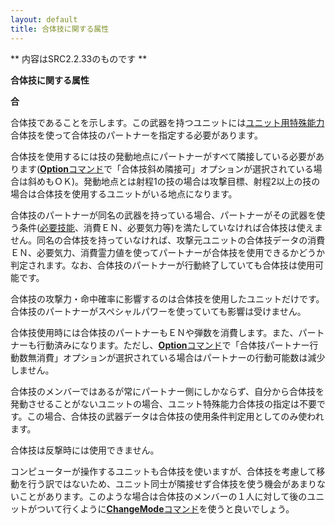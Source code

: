 ```yaml
---
layout: default
title: 合体技に関する属性
---
```

** 内容はSRC2.2.33のものです **

**合体技に関する属性**

**合**

合体技であることを示します。この武器を持つユニットには[ユニット用特殊能力](ユニット用特殊能力.md)合体技を使って合体技のパートナーを指定する必要があります。

合体技を使用するには技の発動地点にパートナーがすべて隣接している必要があります([**Option**コマンド](Optionコマンド.md)で「合体技斜め隣接可」オプションが選択されている場合は斜めもＯＫ)。発動地点とは射程1の技の場合は攻撃目標、射程2以上の技の場合は合体技を使用するユニットがいる地点になります。

合体技のパートナーが同名の武器を持っている場合、パートナーがその武器を使う条件([必要技能](必要技能.md)、消費ＥＮ、必要気力等)を満たしていなければ合体技は使えません。同名の合体技を持っていなければ、攻撃元ユニットの合体技データの消費ＥＮ、必要気力、消費霊力値を使ってパートナーが合体技を使用できるかどうか判定されます。なお、合体技のパートナーが行動終了していても合体技は使用可能です。

合体技の攻撃力・命中確率に影響するのは合体技を使用したユニットだけです。合体技のパートナーがスペシャルパワーを使っていても影響は受けません。

合体技使用時には合体技のパートナーもＥＮや弾数を消費します。また、パートナーも行動済みになります。ただし、[**Option**コマンド](Optionコマンド.md)で「合体技パートナー行動数無消費」オプションが選択されている場合はパートナーの行動可能数は減少しません。

合体技のメンバーではあるが常にパートナー側にしかならず、自分から合体技を発動させることがないユニットの場合、ユニット特殊能力合体技の指定は不要です。この場合、合体技の武器データは合体技の使用条件判定用としてのみ使われます。

合体技は反撃時には使用できません。

コンピューターが操作するユニットも合体技を使いますが、合体技を考慮して移動を行う訳ではないため、ユニット同士が隣接せず合体技を使う機会があまりないことがあります。このような場合は合体技のメンバーの１人に対して後のユニットがついて行くように[**ChangeMode**コマンド](ChangeModeコマンド.md)を使うと良いでしょう。
